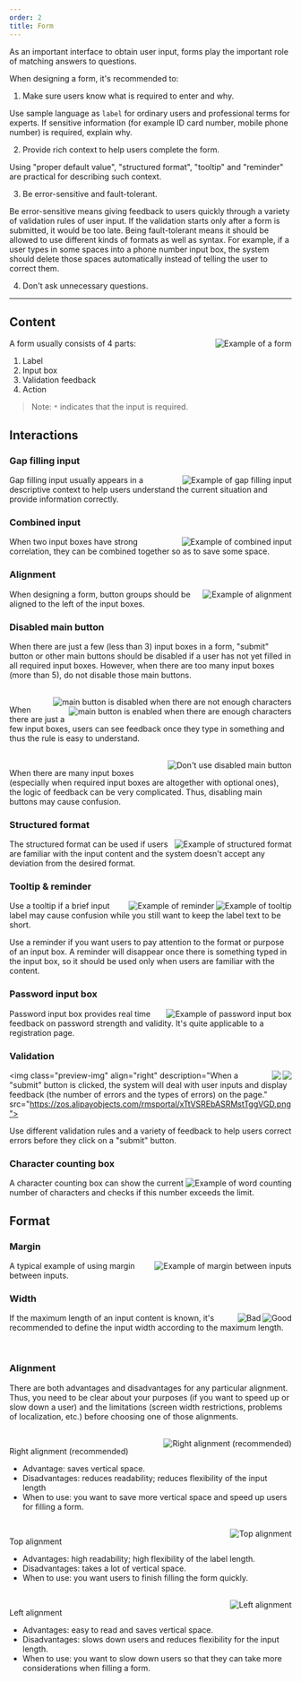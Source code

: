 ```yaml
---
order: 2
title: Form
---
```


As an important interface to obtain user input, forms play the important role of matching answers to questions.

When designing a form, it's recommended to:

1. Make sure users know what is required to enter and why.

  Use sample language as `label` for ordinary users and professional terms for experts. If sensitive information (for example ID card number, mobile phone number) is required, explain why.

2. Provide rich context to help users complete the form.

  Using "proper default value", "structured format", "tooltip" and "reminder" are practical for describing such context.

3. Be error-sensitive and fault-tolerant.

  Be error-sensitive means giving feedback to users quickly through a variety of validation rules of user input. If the validation starts only after a form is submitted, it would be too late. Being fault-tolerant means it should be allowed to use different kinds of formats as well as syntax. For example, if a user types in some spaces into a phone number input box, the system should delete those spaces automatically instead of telling the user to correct them.

4. Don't ask unnecessary questions.

---

## Content

<img class="preview-img" align="right" alt="Example of a form" src="https://os.alipayobjects.com/rmsportal/mLkQbODgVsdGUTe.png">

A form usually consists of 4 parts:

1. Label
2. Input box
3. Validation feedback
4. Action

> Note: `*` indicates that the input is required.


## Interactions

### Gap filling input

<img class="preview-img" align="right" alt="Example of gap filling input" src="https://os.alipayobjects.com/rmsportal/SdzCTaevNMvJFBR.png">

Gap filling input usually appears in a descriptive context to help users understand the current situation and provide information correctly.

### Combined input

<img class="preview-img" align="right" alt="Example of combined input" src="https://os.alipayobjects.com/rmsportal/waStvhMnuoqqsCE.png">

When two input boxes have strong correlation, they can be combined together so as to save some space.

### Alignment

<img class="preview-img" align="right" alt="Example of alignment" src="https://os.alipayobjects.com/rmsportal/cjHTEtXFxUSdHnE.png">

When designing a form, button groups should be aligned to the left of the input boxes.

### Disabled main button

When there are just a few (less than 3) input boxes in a form, "submit" button or other main buttons should be disabled if a user has not yet filled in all required input boxes. However, when there are too many input boxes (more than 5), do not disable those main buttons.


<br>

<img class="preview-img" align="right" alt="main button is disabled when there are not enough characters" src="https://os.alipayobjects.com/rmsportal/VabHKlbouFxSQXz.png">

<img class="preview-img" align="right" alt="main button is enabled when there are enough characters" src="https://os.alipayobjects.com/rmsportal/usdFxJmWDawqUuq.png">

When there are just a few input boxes, users can see feedback once they type in something and thus the rule is easy to understand.

<br>

<img class="preview-img" align="right" alt="Don't use disabled main button" src="https://os.alipayobjects.com/rmsportal/GwZhvOuXmwqUIUW.png">

When there are many input boxes (especially when required input boxes are altogether with optional ones), the logic of feedback can be very complicated. Thus, disabling main buttons may cause confusion.

### Structured format

<img class="preview-img" align="right" alt="Example of structured format" src="https://os.alipayobjects.com/rmsportal/SQgGfreRAqPZPsm.png">

The structured format can be used if users are familiar with the input content and the system doesn't accept any deviation from the desired format.

### Tooltip & reminder

<img class="preview-img inline" align="right" alt="Example of tooltip" description="when an input box is focused, the tooltip will appear until the input box loses focus again" src="https://os.alipayobjects.com/rmsportal/cTlmdEprGSzMZfs.png">
<img class="preview-img inline" align="right" alt="Example of reminder" description="when an input box is focused, the reminder will appear until a user types in at least one character" src="https://os.alipayobjects.com/rmsportal/QPhvLWfMbLTvjRw.png">

Use a tooltip if a brief input label may cause confusion while you still want to keep the label text to be short.

Use a reminder if you want users to pay attention to the format or purpose of an input box. A reminder will disappear once there is something typed in the input box, so it should be used only when users are familiar with the content.

### Password input box

<img class="preview-img" align="right" alt="Example of password input box" src="https://os.alipayobjects.com/rmsportal/wKpOgeyyoOUeCrk.png">

Password input box provides real time feedback on password strength and validity. It's quite applicable to a registration page.

### Validation

<img class="preview-img inline" align="right" description="Validation in real time" src="https://os.alipayobjects.com/rmsportal/urCdIJFuNYCenqH.png">
<img class="preview-img inline" align="right" description="Validation after losing focus" src="https://os.alipayobjects.com/rmsportal/KkcSBkbTJirIxCw.png">

<img class="preview-img" align="right" description="When a "submit" button is clicked, the system will deal with user inputs and display feedback (the number of errors and the types of errors) on the page." src="https://zos.alipayobjects.com/rmsportal/xTtVSREbASRMstTggVGD.png">

Use different validation rules and a variety of feedback to help users correct errors before they click on a "submit" button.

### Character counting box

<img class="preview-img" align="right" alt="Example of word counting" src="https://os.alipayobjects.com/rmsportal/JxzQIRfMCtMjuaH.png">

A character counting box can show the current number of characters and checks if this number exceeds the limit.

## Format

### Margin

<img class="preview-img" align="right" alt="Example of margin between inputs" src="https://os.alipayobjects.com/rmsportal/dlTiHzZvCGRbMzL.png">

A typical example of using margin between inputs.

### Width

<img class="preview-img good" align="right" alt="Good" src="https://os.alipayobjects.com/rmsportal/vypllNQZsEHRszB.png">
<img class="preview-img bad" align="right" alt="Bad" src="https://os.alipayobjects.com/rmsportal/XSLwnrlLbKFjiNj.png">

If the maximum length of an input content is known, it's recommended to define the input width according to the maximum length.

<br>

### Alignment

There are both advantages and disadvantages for any particular alignment. Thus, you need to be clear about your purposes (if you want to speed up or slow down a user) and the limitations (screen width restrictions, problems of localization, etc.) before choosing one of those alignments.

<br>

<img class="preview-img" align="right" alt="Right alignment (recommended)" src="https://os.alipayobjects.com/rmsportal/UxGJfenYBKvkEEB.png">

Right alignment (recommended)

- Advantage: saves vertical space.
- Disadvantages: reduces readability; reduces flexibility of the input length
- When to use: you want to save more vertical space and speed up users for filling a form.

<br>

<!-- https://www.expedia.co.uk/FlightCheckout?tripid=89e54540-dcf4-4c27-be3f-c9efaae6dac2&c=69c4491d-2d30-406a-9b2c-6ec50a932b48 -->

<img class="preview-img" align="right" alt="Top alignment" src="https://os.alipayobjects.com/rmsportal/AsyyNKormNdEMLi.png">

Top alignment

- Advantages: high readability; high flexibility of the label length.
- Disadvantages: takes a lot of vertical space.
- When to use: you want users to finish filling the form quickly.

<br>

<img class="preview-img" align="right" alt="Left alignment" src="https://os.alipayobjects.com/rmsportal/eqUyDExbRlAQoas.png">

Left alignment

- Advantages: easy to read and saves vertical space.
- Disadvantages: slows down users and reduces flexibility for the input length.
- When to use: you want to slow down users so that they can take more considerations when filling a form.
